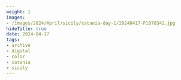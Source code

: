 ```yaml
---
weight: 1
images:
- /images/2024/April/sicily/catania-day-1/20240417-P1070342.jpg
hideTitle: true
date: 2024-04-17
tags:
- archive
- digital
- color
- catania
- sicily
---
```


